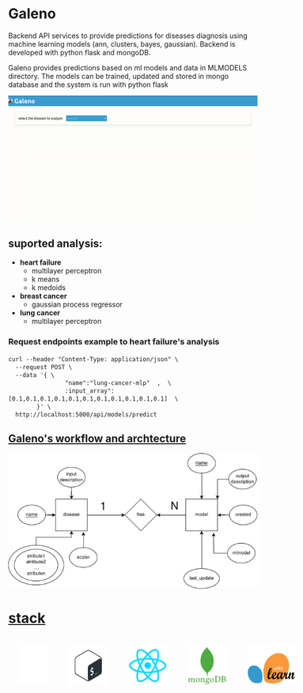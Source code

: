 # Galeno

Backend API services to provide predictions for diseases diagnosis using machine learning models (ann, clusters, bayes, gaussian). Backend is developed with python flask and mongoDB.

Galeno provides predictions based on ml models and data in MLMODELS directory. The models can be trained, updated and stored in mongo database and the system is run with python flask



![](https://github.com/gabriel-ferreira-da-silva/gabriel-ferreira-da-silva/blob/main/galeno.gif?raw=true)



## suported analysis:

- **heart failure**
  - multilayer perceptron 
  - k means
  - k medoids
- **breast cancer**
  - gaussian process regressor
- **lung cancer**
  - multilayer perceptron

### Request endpoints example to heart failure's analysis

```
curl --header "Content-Type: application/json" \
  --request POST \
  --data '{ \
  				"name":"lung-cancer-mlp"  ,  \
  				:input_array": [0.1,0.1,0.1,0.1,0.1,0.1,0.1,0.1,0.1,0.1,0.1]  \
  		}' \
  http://localhost:5000/api/models/predict
```





## <u> Galeno's workflow and archtecture</u>


![](https://github.com/gabriel-ferreira-da-silva/Galeno/blob/main/doc/img/newpattern.png?raw=true)

# <u> stack</u>

<div style="display:flex; flex-direction: row">
    <img src= "https://github.com/gabriel-ferreira-da-silva/gabriel-ferreira-da-silva/blob/main/flask.png?raw=true" style="width:80px; height:80px; margin:20px">
    <img src= "https://github.com/gabriel-ferreira-da-silva/gabriel-ferreira-da-silva/blob/main/bash.png?raw=true" style="width:80px; height:80px; margin:20px">
    <img src= "https://github.com/gabriel-ferreira-da-silva/gabriel-ferreira-da-silva/blob/main/react.png?raw=true" style="width:80px; height:80px; margin:20px">
    <img src= "https://github.com/gabriel-ferreira-da-silva/gabriel-ferreira-da-silva/blob/main/mongo.png?raw=true" style="width:80px; height:80px; margin:20px">
    <img src= "https://github.com/gabriel-ferreira-da-silva/gabriel-ferreira-da-silva/blob/main/scikit.png?raw=true" style="width:100px; height:80px; margin:20px">
</div>
